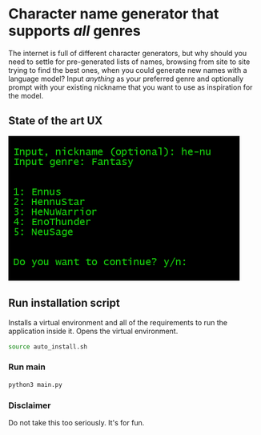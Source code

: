 # Character name generator that supports *all* genres

The internet is full of different character generators, but why should you need to settle for pre-generated lists of names, browsing from site to site trying to find the best ones, when you could generate new names with a language model? Input *anything* as your preferred genre and optionally prompt with your existing nickname that you want to use as inspiration for the model.

## State of the art UX

![Image of the command line user interface](image.png "Interface")

## Run installation script

Installs a virtual environment and all of the requirements to run the application inside it. Opens the virtual environment.

``` bash
source auto_install.sh
```

### Run main

``` bash
python3 main.py
```

### Disclaimer

Do not take this too seriously. It's for fun.
